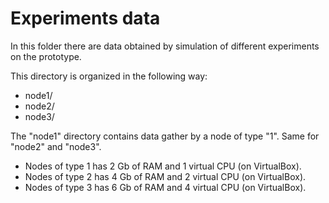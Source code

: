 # Experiments data

In this folder there are data obtained by simulation of different experiments on the prototype.

This directory is organized in the following way:
- node1/
- node2/
- node3/

The "node1" directory contains data gather by a node of type "1". Same for "node2" and "node3".
- Nodes of type 1 has 2 Gb of RAM and 1 virtual CPU (on VirtualBox).
- Nodes of type 2 has 4 Gb of RAM and 2 virtual CPU (on VirtualBox).
- Nodes of type 3 has 6 Gb of RAM and 4 virtual CPU (on VirtualBox).
